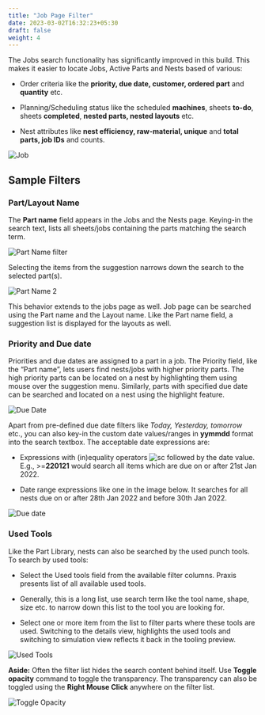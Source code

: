 ```yaml
---
title: "Job Page Filter"
date: 2023-03-02T16:32:23+05:30
draft: false
weight: 4
---
```


The Jobs search functionality has significantly improved in this build. This makes it easier to locate Jobs, Active Parts and Nests based of various:

* Order criteria like the **priority, due date, customer, ordered part** and **quantity** etc.

* Planning/Scheduling status like the scheduled **machines**, sheets **to-do**, sheets **completed**, **nested parts, nested layouts** etc.

* Nest attributes like **nest efficiency, raw-material, unique** and **total parts, job IDs** and counts.

![Job](/images/JobModuleFilter.png) 


## Sample Filters

### Part/Layout Name


The **Part name** field appears in the Jobs and the Nests page. Keying-in the search text, lists all sheets/jobs containing the parts matching the search term.

![Part Name filter](/images/PartNameFilter.png)

Selecting the items from the suggestion narrows down the search to the selected part(s).

![Part Name 2](/images/PartNameFilter2.png)

This behavior extends to the jobs page as well. Job page can be searched using the Part name and the Layout name. Like the Part name field, a suggestion list is displayed for the layouts as well.


### Priority and Due date

Priorities and due dates are assigned to a part in a job. The Priority field, like the “Part name”, lets users find nests/jobs with higher priority parts. The high priority parts can be located on a nest by highlighting  them using mouse over the suggestion menu. Similarly, parts with specified due date can be searched and located on a nest using the highlight feature.

![Due Date](/images/DueDate.png)

Apart from pre-defined due date filters like _Today, Yesterday, tomorrow_ etc., you can also key-in the custom date values/ranges in **yymmdd** format into the search textbox. The acceptable date expressions are: 

* Expressions with (in)equality operators ![sc](/images/specialCharacters.png?classes=inline) followed by the date value. E.g., >=**220121** would search all items which are due on or after 21st Jan 2022. 

* Date range expressions like one in the image below. It searches for all nests due on or after 28th Jan 2022 and before 30th Jan 2022. 
 
![Due date](/images/DueDate2.png)

### Used Tools

Like the Part Library, nests can also be searched by the used punch tools. To search by used tools: 

* Select the Used tools field from the available filter columns. Praxis presents list of all available used tools. 

* Generally, this is a long list, use search term like the tool name, shape, size etc. to narrow down this list to the tool you are looking for. 

* Select one or more item from the list to filter parts where these tools are used. Switching to the details view, highlights the used tools and switching to simulation view reflects it back in the tooling preview.

![Used Tools](/images/UsedToolsJob.png)

**Aside:** Often the filter list hides the search content behind itself. Use **Toggle opacity** command to toggle the transparency. The transparency can also be toggled using the **Right Mouse Click** anywhere on the filter list.

![Toggle Opacity](/images/ToggleOpacity.png)